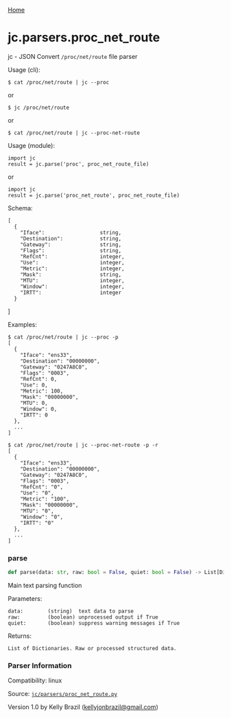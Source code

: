 [Home](https://kellyjonbrazil.github.io/jc/)
<a id="jc.parsers.proc_net_route"></a>

# jc.parsers.proc_net_route

jc - JSON Convert `/proc/net/route` file parser

Usage (cli):

    $ cat /proc/net/route | jc --proc

or

    $ jc /proc/net/route

or

    $ cat /proc/net/route | jc --proc-net-route

Usage (module):

    import jc
    result = jc.parse('proc', proc_net_route_file)

or

    import jc
    result = jc.parse('proc_net_route', proc_net_route_file)

Schema:

    [
      {
        "Iface":                  string,
        "Destination":            string,
        "Gateway":                string,
        "Flags":                  string,
        "RefCnt":                 integer,
        "Use":                    integer,
        "Metric":                 integer,
        "Mask":                   string,
        "MTU":                    integer,
        "Window":                 integer,
        "IRTT":                   integer
      }
  ]

Examples:

    $ cat /proc/net/route | jc --proc -p
    [
      {
        "Iface": "ens33",
        "Destination": "00000000",
        "Gateway": "0247A8C0",
        "Flags": "0003",
        "RefCnt": 0,
        "Use": 0,
        "Metric": 100,
        "Mask": "00000000",
        "MTU": 0,
        "Window": 0,
        "IRTT": 0
      },
      ...
    ]

    $ cat /proc/net/route | jc --proc-net-route -p -r
    [
      {
        "Iface": "ens33",
        "Destination": "00000000",
        "Gateway": "0247A8C0",
        "Flags": "0003",
        "RefCnt": "0",
        "Use": "0",
        "Metric": "100",
        "Mask": "00000000",
        "MTU": "0",
        "Window": "0",
        "IRTT": "0"
      },
      ...
    ]

<a id="jc.parsers.proc_net_route.parse"></a>

### parse

```python
def parse(data: str, raw: bool = False, quiet: bool = False) -> List[Dict]
```

Main text parsing function

Parameters:

    data:        (string)  text data to parse
    raw:         (boolean) unprocessed output if True
    quiet:       (boolean) suppress warning messages if True

Returns:

    List of Dictionaries. Raw or processed structured data.

### Parser Information
Compatibility:  linux

Source: [`jc/parsers/proc_net_route.py`](https://github.com/kellyjonbrazil/jc/blob/master/jc/parsers/proc_net_route.py)

Version 1.0 by Kelly Brazil (kellyjonbrazil@gmail.com)
